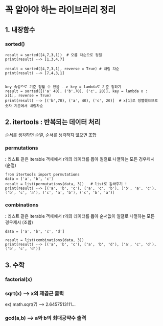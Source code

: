 # 꼭 알아야 하는 라이브러리 정리

## 1. 내장함수

### sorted()

```
result = sorted([4,7,3,1])  # 오름 차순으로 정렬
print(result) --> [1,3,4,7]

result = sorted([4,7,3,1], reverse = True) # 내림 차순
print(result) --> [7,4,3,1]


key 속성으로 기준 정할 수 있음 --> key = lambda로 기준 정하기
result = sorted([('a' 40), ('b',70), ('c', 20)], key = lambda x : x[1], reverse = True)
print(result) --> [('b',70), ('a', 40), ('c', 20)]  # x[1]로 정렬했으므로 숫자 기준에서 내림차순
```


## 2. itertools : 반복되는 데이터 처리

순서를 생각하면 순열, 순서를 생각하지 않으면 조합

### permutations

: 리스트 같은 iterable 객체에서 r개의 데이터를 뽑아 일렬로 나열하는 모든 경우제시 (순열)

```
from itertools import permutations
data = ['a', 'b', 'c']
result = list(permutations(data, 3))   # list로 감싸주기 !
print(result) --> [('a', 'b', 'c'), ('a', 'c', 'b'), ('b', 'a', 'c'), ('b', 'c', 'a'), ('c', 'a', 'b'), ('c', 'b', 'a')]
```


### combinations

: 리스트 같은 iterable 객체에서 r개의 데이터를 뽑아 순서없이 일렬로 나열하는 모든 경우제시 (조합)

```
data = ['a', 'b', 'c', 'd']

result = list(combinations(data, 3))
print(result) --> [('a', 'b', 'c'), ('a', 'b', 'd'), ('a', 'c', 'd'), ('b', 'c', 'd')]
```


## 3. 수학

### factorial(x) 
### sqrt(x)  --> x의 제곱근 출력  
ex) math.sqrt(7) --> 2.6457513111...

### gcd(a,b) --> a와 b의 최대공약수 출력








